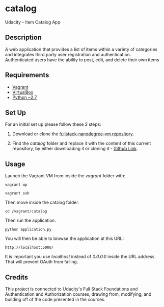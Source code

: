 # catalog
Udacity - Item Catalog App


## Description
A web application that provides a list of items within a variety of categories and integrates third party user registration and authentication. Authenticated users have the ability to post, edit, and delete their own items


## Requirements
- [Vagrant](https://www.vagrantup.com/)
- [VirtualBox](https://www.virtualbox.org/)
- [Python ~2.7](https://www.python.org/)


## Set Up

For an initial set up please follow these 2 steps:

1. Download or clone the [fullstack-nanodegree-vm repository](https://github.com/udacity/fullstack-nanodegree-vm).

2. Find the *catalog* folder and replace it with the content of this current repository, by either downloading it or cloning it - [Github Link](https://github.com/megfh/Item-Catalog.git).


## Usage

Launch the Vagrant VM from inside the *vagrant* folder with:

`vagrant up`

`vagrant ssh`

Then move inside the catalog folder:

`cd /vagrant/catalog`

Then run the application:

`python application.py`

You will then be able to browse the application at this URL:

`http://localhost:5000/`

It is important you use *localhost* instead of *0.0.0.0* inside the URL address. That will prevent OAuth from failing.


## Credits

This project is connected to Udacity's Full Stack Foundations and Authentication and Authorization courses, drawing from, modifying, and building off of the code presented in the courses.
